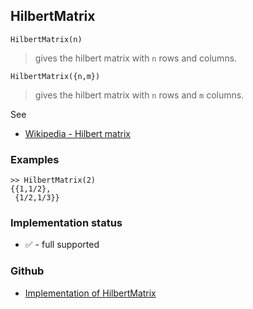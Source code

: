 ## HilbertMatrix

```
HilbertMatrix(n)
```

> gives the hilbert matrix with `n` rows and columns. 

```
HilbertMatrix({n,m})
```

> gives the hilbert matrix with `n` rows and `m` columns. 

See
* [Wikipedia - Hilbert matrix](http://en.wikipedia.org/wiki/Hilbert_matrix) 

### Examples

```
>> HilbertMatrix(2)
{{1,1/2},
 {1/2,1/3}}
```






### Implementation status

* &#x2705; - full supported

### Github

* [Implementation of HilbertMatrix](https://github.com/axkr/symja_android_library/blob/master/symja_android_library/matheclipse-core/src/main/java/org/matheclipse/core/builtin/LinearAlgebra.java#L2943) 
